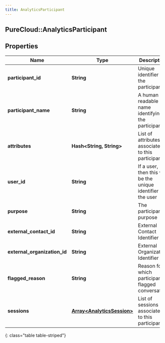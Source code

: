 ```yaml
---
title: AnalyticsParticipant
---
```

## PureCloud::AnalyticsParticipant

## Properties

|Name | Type | Description | Notes|
|------------ | ------------- | ------------- | -------------|
| **participant_id** | **String** | Unique identifier for the participant | [optional] |
| **participant_name** | **String** | A human readable name identifying the participant | [optional] |
| **attributes** | **Hash&lt;String, String&gt;** | List of attributes associated to this participant | [optional] |
| **user_id** | **String** | If a user, then this will be the unique identifier for the user | [optional] |
| **purpose** | **String** | The participant&#39;s purpose | [optional] |
| **external_contact_id** | **String** | External Contact Identifier | [optional] |
| **external_organization_id** | **String** | External Organization Identifier | [optional] |
| **flagged_reason** | **String** | Reason for which participant flagged conversation | [optional] |
| **sessions** | [**Array&lt;AnalyticsSession&gt;**](AnalyticsSession.html) | List of sessions associated to this participant | [optional] |
{: class="table table-striped"}


